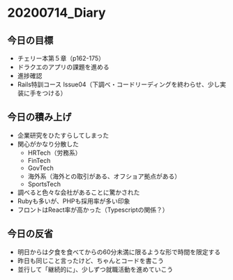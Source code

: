 # 20200714_Diary

## 今日の目標

- チェリー本第５章（p162-175）
- ドラクエのアプリの課題を進める
- 進捗確認
- Rails特訓コース Issue04（下調べ・コードリーディングを終わらせ、少し実装に手をつける）

## 今日の積み上げ

- 企業研究をひたすらしてしまった
- 関心がかなり分散した
  - HRTech（労務系）
  - FinTech
  - GovTech
  - 海外系（海外との取引がある、オフショア拠点がある）
  - SportsTech
- 調べると色々な会社があることに驚かされた
- Rubyも多いが、PHPも採用率が多い印象
- フロントはReact率が高かった（Typescriptの関係？）

## 今日の反省

- 明日からは夕食を食べてからの60分未満に限るような形で時間を限定する
- 昨日も同じこと言ったけど、ちゃんとコードを書こう
- 並行して「継続的に」、少しずつ就職活動を進めていこう
